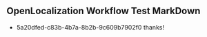 ## OpenLocalization Workflow Test MarkDown
* 5a20dfed-c83b-4b7a-8b2b-9c609b7902f0 
thanks!<!--HONumber=Mar16_HO3-->
